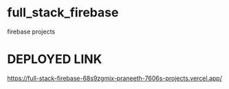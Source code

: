 # full_stack_firebase
 firebase projects
 # DEPLOYED LINK
 https://full-stack-firebase-68s9zgmjx-praneeth-7606s-projects.vercel.app/
